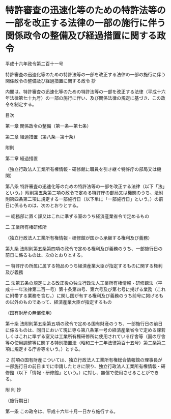 # 特許審査の迅速化等のための特許法等の一部を改正する法律の一部の施行に伴う関係政令の整備及び経過措置に関する政令

平成十六年政令第二百十一号

特許審査の迅速化等のための特許法等の一部を改正する法律の一部の施行に伴う関係政令の整備及び経過措置に関する政令 抄

内閣は、特許審査の迅速化等のための特許法等の一部を改正する法律（平成十六年法律第七十九号）の一部の施行に伴い、及び関係法律の規定に基づき、この政令を制定する。

目次

第一章 関係政令の整備（第一条―第七条）

第二章 経過措置（第八条―第十条）

附則

第二章 経過措置

（独立行政法人工業所有権情報・研修館に職員を引き継ぐ特許庁の部局又は機関）

第八条 特許審査の迅速化等のための特許法等の一部を改正する法律（以下「法」という。）附則第五条第二項の政令で定める特許庁の部局又は機関のうち、法附則第四条第二項に規定する一部施行日（以下単に「一部施行日」という。）の前日に係るものは、次のとおりとする。

一 総務部に置く課又はこれに準ずる室のうち経済産業省令で定めるもの

二 工業所有権研修所

（独立行政法人工業所有権情報・研修館が国から承継する権利及び義務）

第九条 法附則第五条第四項の政令で定める権利及び義務のうち、一部施行日の前日に係るものは、次のとおりとする。

一 特許庁の所属に属する物品のうち経済産業大臣が指定するものに関する権利及び義務

二 法第五条の規定による改正後の独立行政法人工業所有権情報・研修館法（平成十一年法律第二百一号）第十条第四号、第六号及び第七号に掲げる業務（これに附帯する業務を含む。）に関し国が有する権利及び義務のうち前号に掲げるもの以外のものであって、経済産業大臣が指定するもの

（国有財産の無償使用）

第十条 法附則第五条第五項の政令で定める国有財産のうち、一部施行日の前日に係るものは、同日において現に専ら第八条第一号の経済産業省令で定める課若しくはこれに準ずる室又は工業所有権研修所に使用されている庁舎等（国の庁舎等の使用調整等に関する特別措置法（昭和三十二年法律第百十五号）第二条第二項に規定する庁舎等をいう。）とする。

２ 前項の国有財産については、独立行政法人工業所有権総合情報館の理事長が一部施行日の前日までに申請したときに限り、独立行政法人工業所有権情報・研修館（以下「情報・研修館」という。）に対し、無償で使用させることができる。

附 則 抄

（施行期日）

第一条 この政令は、平成十六年十月一日から施行する。

